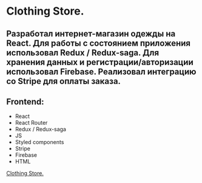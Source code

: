 # Clothing Store.

## Разработал интернет-магазин одежды на React. Для работы с состоянием приложения использовал Redux / Redux-saga. Для хранения данных и регистрации/авторизации использовал Firebase. Реализовал интеграцию со Stripe для оплаты заказа.

## Frontend:

- React
- React Router
- Redux / Redux-saga
- JS
- Styled components
- Stripe
- Firebase
- HTML

[Clothing Store.](https://clothing-store-react-redux.netlify.app/)